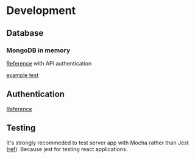 # Development

## Database

### MongoDB in memory
[Reference](https://auth0.com/blog/node-js-and-express-tutorial-building-and-securing-restful-apis/) with API authentication

[example test](https://github.com/nodkz/mongodb-memory-server/blob/master/packages/mongodb-memory-server-core/src/__tests__/singleDB.test.ts)

## Authentication

[Reference](https://www.djamware.com/post/5ac8338780aca714d19d5b9e/securing-mevn-stack-vuejs-2-web-application-using-passport)

## Testing

It's strongly recommeded to test server app with Mocha rather than Jest ([ref](https://mongoosejs.com/docs/jest.html)). Because jest for testing react applications.